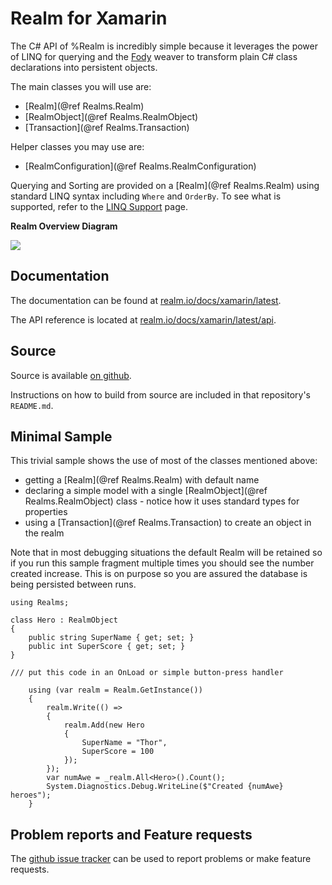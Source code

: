 Realm for Xamarin
=================

The C# API of %Realm is incredibly simple because it leverages the power of LINQ for querying and the [Fody](https://github.com/Fody/Fody) weaver to transform plain C# class declarations into persistent objects.

The main classes you will use are:

- [Realm](@ref Realms.Realm)
- [RealmObject](@ref Realms.RealmObject)
- [Transaction](@ref Realms.Transaction)

Helper classes you may use are:

- [RealmConfiguration](@ref Realms.RealmConfiguration)

Querying and Sorting are provided on a [Realm](@ref Realms.Realm) using standard LINQ syntax including `Where` and `OrderBy`.
To see what is supported, refer to the [LINQ Support](linq-support.md) page.

**Realm Overview Diagram**

<div id="overview-diagram">
<img src="UnderstandingRealmForXamarin.png" />
</div>

Documentation
-------------
The documentation can be found at [realm.io/docs/xamarin/latest](https://realm.io/docs/xamarin/latest/).

The API reference is located at [realm.io/docs/xamarin/latest/api](https://realm.io/docs/xamarin/latest/api/).

Source
------
Source is available [on github](https://github.com/realm/realm-dotnet).

Instructions on how to build from source are included in that repository's `README.md`. 


Minimal Sample
--------------

This trivial sample shows the use of most of the classes mentioned above:

- getting a [Realm](@ref Realms.Realm) with default name
- declaring a simple model with a single [RealmObject](@ref Realms.RealmObject) class - notice how it uses standard types for properties
- using a [Transaction](@ref Realms.Transaction) to create an object in the realm

Note that in most debugging situations the default Realm will be retained so if you run this sample fragment multiple times you should see the number created increase. This is on purpose so you are assured the database is being persisted between runs.

```
using Realms;

class Hero : RealmObject
{
    public string SuperName { get; set; }
    public int SuperScore { get; set; }
}

/// put this code in an OnLoad or simple button-press handler

    using (var realm = Realm.GetInstance())
    {
        realm.Write(() =>
        {
            realm.Add(new Hero
            {
                SuperName = "Thor",
                SuperScore = 100
            });
        });
        var numAwe = _realm.All<Hero>().Count();
        System.Diagnostics.Debug.WriteLine($"Created {numAwe} heroes");
    }
```


Problem reports and Feature requests
------
The [github issue tracker](https://github.com/realm/realm-dotnet/issues) can be used to report problems or make feature requests.
